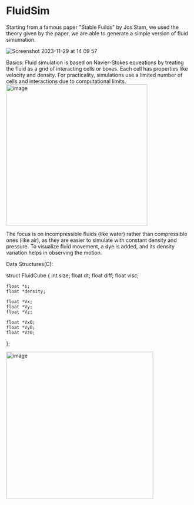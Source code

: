 # FluidSim

Starting from a famous paper "Stable Fuilds" by Jos Stam, we used the theory given by the paper, we are able to generate a simple version of fluid simumation. 


![Screenshot 2023-11-29 at 14 09 57](https://github.com/Feng-Jiang28/FluidSim/assets/106386742/d5414692-a040-4982-a55d-c4777fc17dee)

Basics: 
Fluid simulation is based on Navier-Stokes equeations by treating the fluid as a grid of interacting cells or boxes.
Each cell has properties like velocity and density. For practicality, simulations use a limited number of cells and interactions due to computational limits.
<img width="384" alt="image" src="https://github.com/Feng-Jiang28/FluidSim/assets/106386742/43fe3ed4-6d7b-4792-9e80-c11bbf938158">

The focus is on incompressible fluids (like water) rather than compressible ones (like air), as they are easier to simulate with constant density and pressure. 
To visualize fluid movement, a dye is added, and its density variation helps in observing the motion.

Data Structures(C):

struct FluidCube {
    int size;
    float dt;
    float diff;
    float visc;
    
    float *s;
    float *density;
    
    float *Vx;
    float *Vy;
    float *Vz;

    float *Vx0;
    float *Vy0;
    float *Vz0;
};

<img width="400" alt="image" src="https://github.com/Feng-Jiang28/FluidSim/assets/106386742/a6d2df98-ddaf-4c5d-8e70-75be99497eb2">


